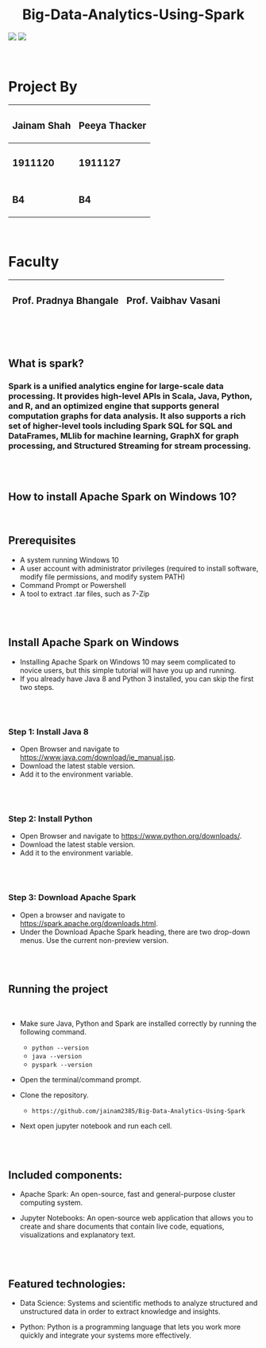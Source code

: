 <h1 align="center">Big-Data-Analytics-Using-Spark</h1>

<img src="https://img.shields.io/badge/Made%20with-Spark-1f425f.svg"/>

<img src="https://img.shields.io/badge/Made%20with-Python-1f425f.svg"/>

</br>
</br>
</br>

<h1>Project By</h1>

| <h3>Jainam Shah</h3> | <h3>Peeya Thacker</h3> |
| -------------------- | ---------------------- |
| <h3>1911120 </h3>    | <h3>1911127</h3>       |
| <h3>B4</h3>          | <h3>B4</h3>            |

</br>

<h1>Faculty</h1>

| <h3>Prof. Pradnya Bhangale</h3> | <h3>Prof. Vaibhav Vasani</h3> |
| ------------------------------- | ----------------------------- |

</br>
</br>

## What is spark?

<h3>Spark is a unified analytics engine for large-scale data processing. It provides high-level APIs in Scala, Java, Python, and R, and an optimized engine that supports general computation graphs for data analysis. It also supports a rich set of higher-level tools including Spark SQL for SQL and DataFrames, MLlib for machine learning, GraphX for graph processing, and Structured Streaming for stream processing.</h3>

</br>
</br>

## How to install Apache Spark on Windows 10?

</br>

## Prerequisites

-   A system running Windows 10
-   A user account with administrator privileges (required to install software, modify file permissions, and modify system PATH)
-   Command Prompt or Powershell
-   A tool to extract .tar files, such as 7-Zip

</br>
</br>

## Install Apache Spark on Windows

-   Installing Apache Spark on Windows 10 may seem complicated to novice users, but this simple tutorial will have you up and running.
-   If you already have Java 8 and Python 3 installed, you can skip the first two steps.

</br>
</br>

### Step 1: Install Java 8

-   Open Browser and navigate to https://www.java.com/download/ie_manual.jsp.
-   Download the latest stable version.
-   Add it to the environment variable.

</br>
</br>

### Step 2: Install Python

-   Open Browser and navigate to https://www.python.org/downloads/.
-   Download the latest stable version.
-   Add it to the environment variable.

</br> 
</br>

### Step 3: Download Apache Spark

-   Open a browser and navigate to https://spark.apache.org/downloads.html.
-   Under the Download Apache Spark heading, there are two drop-down menus. Use the current non-preview version.

</br>
</br>

## Running the project

</br>

-   Make sure Java, Python and Spark are installed correctly by running the following command.

    -   `python --version`
    -   `java --version`
    -   `pyspark --version`

-   Open the terminal/command prompt.
-   Clone the repository.
    </br>
    -   `https://github.com/jainam2385/Big-Data-Analytics-Using-Spark`
-   Next open jupyter notebook and run each cell.

</br>
</br>

## Included components:

-   Apache Spark: An open-source, fast and general-purpose cluster computing system.
    </br>

-   Jupyter Notebooks: An open-source web application that allows you to create and share documents that contain live code, equations, visualizations and explanatory text.

    </br>
    </br>

## Featured technologies:

-   Data Science: Systems and scientific methods to analyze structured and unstructured data in order to extract knowledge and insights.
    </br>

-   Python: Python is a programming language that lets you work more quickly and integrate your systems more effectively.

